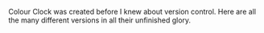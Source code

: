 Colour Clock was created before I knew about version control. Here are all the many different versions in all their unfinished glory.